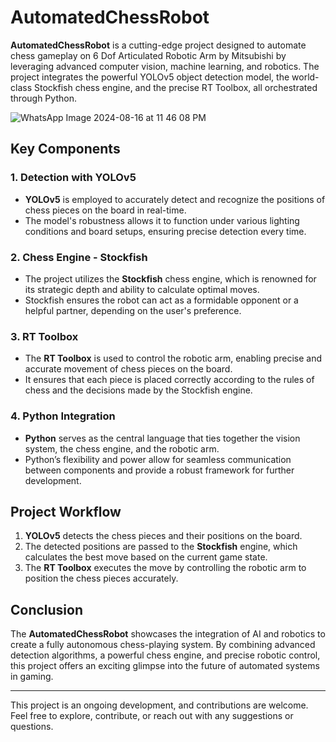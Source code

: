 # AutomatedChessRobot

**AutomatedChessRobot** is a cutting-edge project designed to automate chess gameplay on 6 Dof Articulated Robotic Arm by Mitsubishi by leveraging advanced computer vision, machine learning, and robotics. The project integrates the powerful YOLOv5 object detection model, the world-class Stockfish chess engine, and the precise RT Toolbox, all orchestrated through Python.

![WhatsApp Image 2024-08-16 at 11 46 08 PM](https://github.com/user-attachments/assets/7d979ca2-9dfb-425b-b2cf-e189a586156c)

## Key Components

### 1. Detection with YOLOv5
- **YOLOv5** is employed to accurately detect and recognize the positions of chess pieces on the board in real-time.
- The model's robustness allows it to function under various lighting conditions and board setups, ensuring precise detection every time.

### 2. Chess Engine - Stockfish
- The project utilizes the **Stockfish** chess engine, which is renowned for its strategic depth and ability to calculate optimal moves.
- Stockfish ensures the robot can act as a formidable opponent or a helpful partner, depending on the user's preference.

### 3. RT Toolbox
- The **RT Toolbox** is used to control the robotic arm, enabling precise and accurate movement of chess pieces on the board.
- It ensures that each piece is placed correctly according to the rules of chess and the decisions made by the Stockfish engine.

### 4. Python Integration
- **Python** serves as the central language that ties together the vision system, the chess engine, and the robotic arm.
- Python’s flexibility and power allow for seamless communication between components and provide a robust framework for further development.

## Project Workflow
1. **YOLOv5** detects the chess pieces and their positions on the board.
2. The detected positions are passed to the **Stockfish** engine, which calculates the best move based on the current game state.
3. The **RT Toolbox** executes the move by controlling the robotic arm to position the chess pieces accurately.

## Conclusion
The **AutomatedChessRobot** showcases the integration of AI and robotics to create a fully autonomous chess-playing system. By combining advanced detection algorithms, a powerful chess engine, and precise robotic control, this project offers an exciting glimpse into the future of automated systems in gaming.

---

This project is an ongoing development, and contributions are welcome. Feel free to explore, contribute, or reach out with any suggestions or questions.
